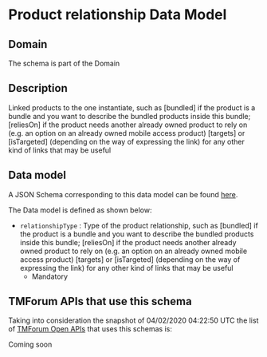 # Product relationship Data Model

## Domain

The  schema is part of the  Domain

## Description

Linked products to the one instantiate, such as [bundled] if the product is a bundle and you want to describe the bundled products inside this bundle; [reliesOn] if the product needs another already owned product to rely on (e.g. an option on an already owned mobile access product) [targets] or [isTargeted] (depending on the way of expressing the link) for any other kind of links that may be useful

## Data model

A JSON Schema corresponding to this data model can be found
[here](https://github.com/tmforum-rand/schemas/blob/candidates/Product/ProductRelationship.schema.json).

The Data model is defined as shown below:
- `relationshipType` : Type of the product relationship, such as [bundled] if the product is a bundle and you want to describe the bundled products inside this bundle; [reliesOn] if the product needs another already owned product to rely on (e.g. an option on an already owned mobile access product) [targets] or [isTargeted] (depending on the way of expressing the link) for any other kind of links that may be useful
  - Mandatory




## TMForum APIs that use this schema

Taking into consideration the snapshot of 04/02/2020 04:22:50 UTC the list of [TMForum Open APIs](https://www.tmforum.org/open-apis/) that uses this schemas is:

Coming soon